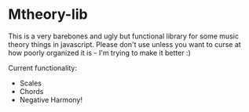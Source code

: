 # Mtheory-lib

This is a very barebones and ugly but functional library for some music theory things in javascript. Please don't use unless you want to curse at how poorly organized it is - I'm trying to make it better :)

Current functionality:
- Scales
- Chords
- Negative Harmony!
